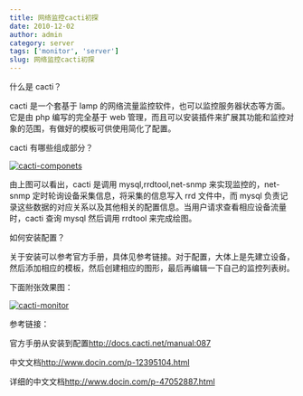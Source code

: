 ```yaml
---
title: 网络监控cacti初探
date: 2010-12-02
author: admin
category: server
tags: ['monitor', 'server']
slug: 网络监控cacti初探
---
```


什么是 cacti？

cacti 是一个套基于 lamp 的网络流量监控软件，也可以监控服务器状态等方面。它是由 php 编写的完全基于 web 管理，而且可以安装插件来扩展其功能和监控对象的范围，有做好的模板可供使用简化了配置。

cacti 有哪些组成部分？

[![cacti-componets](/wp-content/uploads/2010/12/cacti-componets.jpg 'cacti-componets')](/wp-content/uploads/2010/12/cacti-componets.jpg)

由上图可以看出，cacti 是调用 mysql,rrdtool,net-snmp 来实现监控的，net-snmp 定时轮询设备采集信息，将采集的信息写入 rrd 文件中，而 mysql 负责记录这些数据的对应关系以及其他相关的配置信息。当用户请求查看相应设备流量时，cacti 查询 mysql 然后调用 rrdtool 来完成绘图。

如何安装配置？

关于安装可以参考官方手册，具体见参考链接。对于配置，大体上是先建立设备，然后添加相应的模板，然后创建相应的图形，最后再编辑一下自己的监控列表树。

下面附张效果图：

[![cacti-monitor](/wp-content/uploads/2010/12/cacti-monitor.jpg 'cacti-monitor')](/wp-content/uploads/2010/12/cacti-monitor.jpg)

参考链接：

官方手册从安装到配置<http://docs.cacti.net/manual:087>

中文文档<http://www.docin.com/p-12395104.html>

详细的中文文档<http://www.docin.com/p-47052887.html>
